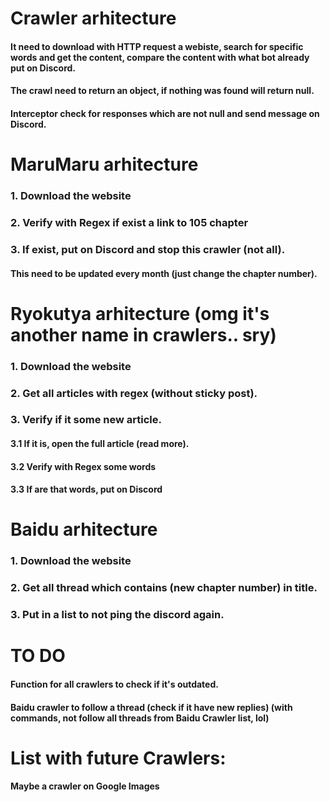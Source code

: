 # Crawler arhitecture
#### It need to download with HTTP request a webiste, search for specific words and get the content, compare the content with what bot already put on Discord.
#### The crawl need to return an object, if nothing was found will return null.
#### Interceptor check for responses which are not null and send message on Discord.

# MaruMaru arhitecture
### 1. Download the website
### 2. Verify with Regex if exist a link to 105 chapter
### 3. If exist, put on Discord and stop this crawler (not all).
#### This need to be updated every month (just change the chapter number).

# Ryokutya arhitecture (omg it's another name in crawlers.. sry)
### 1. Download the website
### 2. Get all articles with regex (without sticky post).
### 3. Verify if it some new article.
#### 3.1 If it is, open the full article (read more).
#### 3.2 Verify with Regex some words
#### 3.3 If are that words, put on Discord

# Baidu arhitecture
### 1. Download the website
### 2. Get all thread which contains (new chapter number) in title.
### 3. Put in a list to not ping the discord again.

# TO DO
#### Function for all crawlers to check if it's outdated.
#### Baidu crawler to follow a thread (check if it have new replies) (with commands, not follow all threads from Baidu Crawler list, lol)


# List with future Crawlers:
#### Maybe a crawler on Google Images
